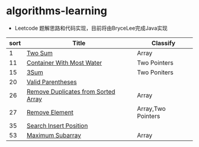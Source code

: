 # algorithms-learning
- Leetcode 题解思路和代码实现，目前将由BryceLee完成Java实现

| sort| Title| Classify |
|----|--------------------|-----------|
|1    | [Two Sum][001]                           | Array                 |
|11    | [Container With Most Water][011]| Two Pointers|
|15|[3Sum][015]|Two Poniters|
|20|[Valid Parentheses][020]|
|26|[Remove Duplicates from Sorted Array][026]|Array
|27|[Remove Element][027]|Array,Two Pointers
|35|[Search Insert Position][035]|
|53| [Maximum Subarray][053]|Array 


[001]:https://github.com/BryceLee/algorithms-learning/blob/master/leetcode/001.md
[011]:https://github.com/BryceLee/algorithms-learning/blob/master/leetcode/011.md
[015]:https://github.com/BryceLee/algorithms-learning/blob/master/leetcode/015.md
[020]:https://github.com/BryceLee/algorithms-learning/blob/master/leetcode/020.md
[026]:https://github.com/BryceLee/algorithms-learning/blob/master/leetcode/026.md
[027]:https://github.com/BryceLee/algorithms-learning/blob/master/leetcode/027.md
[035]:https://github.com/BryceLee/algorithms-learning/blob/master/leetcode/035.md
[053]:https://github.com/BryceLee/algorithms-learning/blob/master/leetcode/053.md
